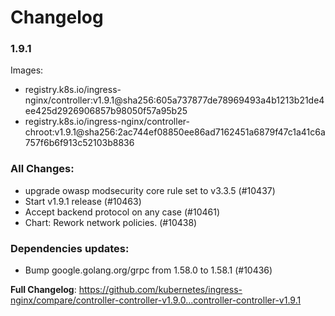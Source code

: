 # Changelog

### 1.9.1
Images:

 * registry.k8s.io/ingress-nginx/controller:v1.9.1@sha256:605a737877de78969493a4b1213b21de4ee425d2926906857b98050f57a95b25
 * registry.k8s.io/ingress-nginx/controller-chroot:v1.9.1@sha256:2ac744ef08850ee86ad7162451a6879f47c1a41c6a757f6b6f913c52103b8836
 
### All Changes:

* upgrade owasp modsecurity core rule set to v3.3.5 (#10437)
* Start v1.9.1 release (#10463)
* Accept backend protocol on any case (#10461)
* Chart: Rework network policies. (#10438)

### Dependencies updates: 
* Bump google.golang.org/grpc from 1.58.0 to 1.58.1 (#10436)
 
**Full Changelog**: https://github.com/kubernetes/ingress-nginx/compare/controller-controller-v1.9.0...controller-controller-v1.9.1
